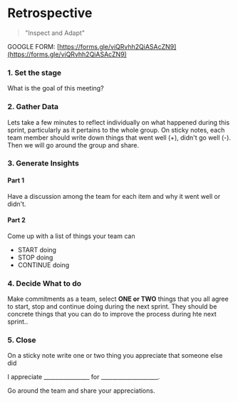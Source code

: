 # Retrospective

> "Inspect and Adapt"

GOOGLE FORM: [https://forms.gle/viQRvhh2QiASAcZN9](https://forms.gle/viQRvhh2QiASAcZN9)

### 1. Set the stage

What is the goal of this meeting?

### 2. Gather Data

Lets take a few minutes to reflect individually on what happened during this sprint, particularly as it pertains to the whole group. On sticky notes, each team member should write down things that  went well (+), didn't go well (-). Then we will go around the group and share.

### 3. Generate Insights

#### Part 1 
Have a discussion among the team for each item and why it went well or didn't.

#### Part 2

Come up with a list of things your team can

- START doing
- STOP doing
- CONTINUE doing

### 4. Decide What to do

Make commitments as a team, select **ONE or TWO** things that you all agree to start, stop and continue doing during the next sprint. They should be concrete things that you can do to improve the process during hte next sprint..


### 5. Close

On a sticky note write one or two thing you appreciate that someone else did

I appreciate ________________ for ____________________.

Go around the team and share your appreciations.
